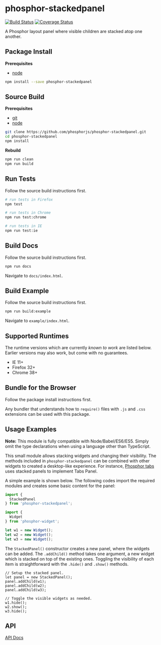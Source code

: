 phosphor-stackedpanel
=====================

[![Build Status](https://travis-ci.org/phosphorjs/phosphor-stackedpanel.svg)](https://travis-ci.org/phosphorjs/phosphor-stackedpanel?branch=master)
[![Coverage Status](https://coveralls.io/repos/phosphorjs/phosphor-stackedpanel/badge.svg?branch=master&service=github)](https://coveralls.io/github/phosphorjs/phosphor-stackedpanel?branch=master)

A Phosphor layout panel where visible children are stacked atop one another.


Package Install
---------------

**Prerequisites**
- [node](http://nodejs.org/)

```bash
npm install --save phosphor-stackedpanel
```


Source Build
------------

**Prerequisites**
- [git](http://git-scm.com/)
- [node](http://nodejs.org/)

```bash
git clone https://github.com/phosphorjs/phosphor-stackedpanel.git
cd phosphor-stackedpanel
npm install
```

**Rebuild**
```bash
npm run clean
npm run build
```


Run Tests
---------

Follow the source build instructions first.

```bash
# run tests in Firefox
npm test

# run tests in Chrome
npm run test:chrome

# run tests in IE
npm run test:ie
```


Build Docs
----------

Follow the source build instructions first.

```bash
npm run docs
```

Navigate to `docs/index.html`.


Build Example
-------------

Follow the source build instructions first.

```bash
npm run build:example
```

Navigate to `example/index.html`.


Supported Runtimes
------------------

The runtime versions which are currently *known to work* are listed below.
Earlier versions may also work, but come with no guarantees.

- IE 11+
- Firefox 32+
- Chrome 38+


Bundle for the Browser
----------------------

Follow the package install instructions first.

Any bundler that understands how to `require()` files with `.js` and `.css`
extensions can be used with this package.


Usage Examples
--------------

**Note:** This module is fully compatible with Node/Babel/ES6/ES5. Simply
omit the type declarations when using a language other than TypeScript.

This small module allows stacking widgets and changing their visibility. The
methods included in `phosphor-stackedpanel` can be combined with other widgets
to created a desktop-like experience. For instance, [Phosphor
tabs](http://phosphorjs.github.io/phosphor-tabs/api/) uses stacked panels to
implement Tabs Panel.

A simple example is shown below. The following codes import the required modules
and creates some basic content for the panel:


```typescript
import {
  StackedPanel
} from 'phosphor-stackedpanel';

import {
  Widget
} from 'phosphor-widget';

let w1 = new Widget();
let w2 = new Widget();
let w3 = new Widget();
```

The `StackedPanel()` constructor creates a new panel, where the widgets can be
added. The `.addChild()` method takes one argument, a new widget which is
stacked on top of the existing ones. Toggling the visibility of each item is
straightforward with the `.hide()` and `.show()` methods. 


```
// Setup the stacked panel.
let panel = new StackedPanel();
panel.addChild(w1);
panel.addChild(w2);
panel.addChild(w3);

// Toggle the visible widgets as needed.
w1.hide();
w2.show();
w3.hide();
```


API
---

[API Docs](http://phosphorjs.github.io/phosphor-stackedpanel/api/)
